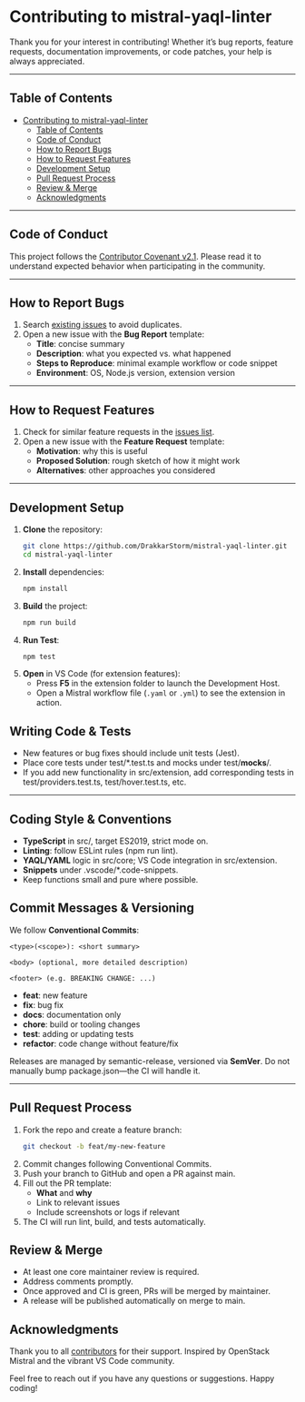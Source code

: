 # Contributing to mistral-yaql-linter

Thank you for your interest in contributing! Whether it’s bug reports, feature requests, documentation improvements, or code patches, your help is always appreciated.

---

## Table of Contents

- [Contributing to mistral-yaql-linter](#contributing-to-mistral-yaql-linter)
  - [Table of Contents](#table-of-contents)
  - [Code of Conduct](#code-of-conduct)
  - [How to Report Bugs](#how-to-report-bugs)
  - [How to Request Features](#how-to-request-features)
  - [Development Setup](#development-setup)
  - [Pull Request Process](#pull-request-process)
  - [Review \& Merge](#review--merge)
  - [Acknowledgments](#acknowledgments)
---

## Code of Conduct

This project follows the [Contributor Covenant v2.1](https://www.contributor-covenant.org/version/2/1/code_of_conduct/).
Please read it to understand expected behavior when participating in the community.

---

## How to Report Bugs

1. Search [existing issues](https://github.com/DrakkarStorm/mistral-yaql-linter/issues) to avoid duplicates.
2. Open a new issue with the **Bug Report** template:
   - **Title**: concise summary
   - **Description**: what you expected vs. what happened
   - **Steps to Reproduce**: minimal example workflow or code snippet
   - **Environment**: OS, Node.js version, extension version

---

## How to Request Features

1. Check for similar feature requests in the [issues list](https://github.com/DrakkarStorm/mistral-yaql-linter/issues).
2. Open a new issue with the **Feature Request** template:
   - **Motivation**: why this is useful
   - **Proposed Solution**: rough sketch of how it might work
   - **Alternatives**: other approaches you considered

---

## Development Setup

1. **Clone** the repository:
   ```bash
   git clone https://github.com/DrakkarStorm/mistral-yaql-linter.git
   cd mistral-yaql-linter
2. **Install** dependencies:
   ```bash
   npm install
3. **Build** the project:
    ```bash
    npm run build
4. **Run Test**:
   ```bash
   npm test
5. **Open** in VS Code (for extension features):
   - Press **F5** in the extension folder to launch the Development Host.
   - Open a Mistral workflow file (`.yaml` or `.yml`) to see the extension in action.

## Writing Code & Tests

- New features or bug fixes should include unit tests (Jest).
- Place core tests under test/*.test.ts and mocks under test/__mocks__/.
- If you add new functionality in src/extension, add corresponding tests in test/providers.test.ts, test/hover.test.ts, etc.

---
## Coding Style & Conventions

- **TypeScript** in src/, target ES2019, strict mode on.
- **Linting**: follow ESLint rules (npm run lint).
- **YAQL/YAML** logic in src/core; VS Code integration in src/extension.
- **Snippets** under .vscode/*.code-snippets.
- Keep functions small and pure where possible.

## Commit Messages & Versioning

We follow **Conventional Commits**:
```doc
<type>(<scope>): <short summary>

<body> (optional, more detailed description)

<footer> (e.g. BREAKING CHANGE: ...)
```

- **feat**: new feature
- **fix**: bug fix
- **docs**: documentation only
- **chore**: build or tooling changes
- **test**: adding or updating tests
- **refactor**: code change without feature/fix

Releases are managed by semantic-release, versioned via **SemVer**. Do not manually bump package.json—the CI will handle it.

---

## Pull Request Process

1. Fork the repo and create a feature branch:
   ```bash
   git checkout -b feat/my-new-feature
2. Commit changes following Conventional Commits.
3. Push your branch to GitHub and open a PR against main.
4. Fill out the PR template:
   - **What** and **why**
   - Link to relevant issues
   - Include screenshots or logs if relevant
5. The CI will run lint, build, and tests automatically.

## Review & Merge

- At least one core maintainer review is required.
- Address comments promptly.
- Once approved and CI is green, PRs will be merged by maintainer.
- A release will be published automatically on merge to main.

## Acknowledgments

Thank you to all [contributors](https://github.com/DrakkarStorm/mistral-yaql-linter/graphs/contributors) for their support.
Inspired by OpenStack Mistral and the vibrant VS Code community.

Feel free to reach out if you have any questions or suggestions. Happy coding!